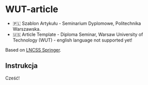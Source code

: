 # WUT-article

- 🇵🇱 Szablon Artykułu - Seminarium Dyplomowe, Politechnika Warszawska.
- 🇺🇸 Article Template - Diploma Seminar, Warsaw University of Technology (WUT) - english language not supported yet!

Based on [LNCSS Springer][lncss-springer].

## Instrukcja

Cześć!

[lncss-springer]: http://www.springer.com/gp/computer-science/lncs/conference-proceedings-guidelines
